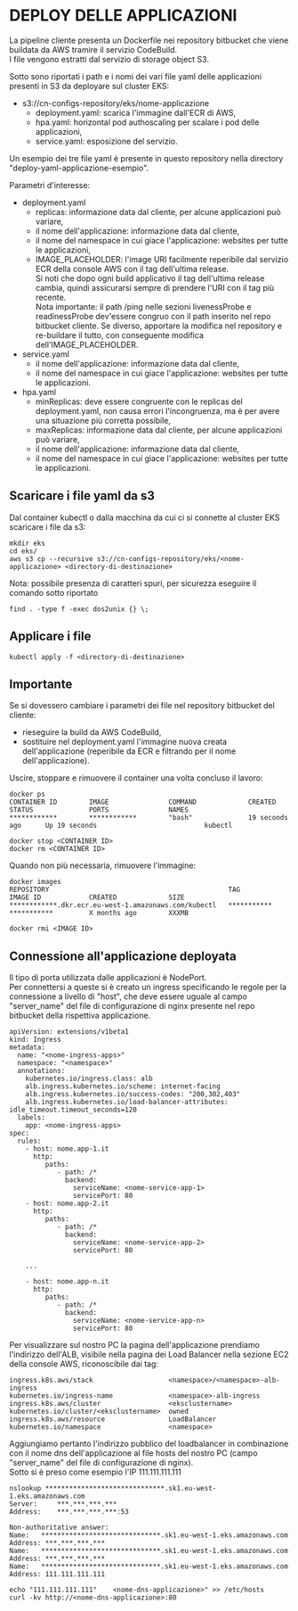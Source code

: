 # DEPLOY DELLE APPLICAZIONI

La pipeline cliente presenta un Dockerfile nei repository bitbucket che viene buildata da AWS tramire il servizio CodeBuild.  
I file vengono estratti dal servizio di storage object S3.  

Sotto sono riportati i path e i nomi dei vari file yaml delle applicazioni presenti in S3 da deployare sul cluster EKS:  
- s3://cn-configs-repository/eks/nome-applicazione  
  - deployment.yaml: scarica l'immagine dall'ECR di AWS,  
  - hpa.yaml: horizontal pod authoscaling per scalare i pod delle applicazioni,  
  - service.yaml: esposizione del servizio.  

Un esempio dei tre file yaml è presente in questo repository nella directory "deploy-yaml-applicazione-esempio".  

Parametri d'interesse:  
- deployment.yaml
  - replicas: informazione data dal cliente, per alcune applicazioni può variare,  
  - il nome dell'applicazione: informazione data dal cliente,  
  - il nome del namespace in cui giace l'applicazione: websites per tutte le applicazioni,  
  - IMAGE_PLACEHOLDER: l'image URI facilmente reperibile dal servizio ECR della console AWS con il tag dell'ultima release.  
  Si noti che dopo ogni build applicativo il tag dell'ultima release cambia, quindi assicurarsi sempre di prendere l'URI con il tag più recente.  
  Nota importante: il path /ping nelle sezioni livenessProbe e readinessProbe dev'essere congruo con il path inserito nel repo bitbucket cliente. Se diverso, apportare la modifica nel repository e re-buildare il tutto, con conseguente modifica dell'IMAGE_PLACEHOLDER.  
- service.yaml  
  - il nome dell'applicazione: informazione data dal cliente,  
  - il nome del namespace in cui giace l'applicazione:  websites per tutte le applicazioni.  
- hpa.yaml  
  - minReplicas: deve essere congruente con le replicas del deployment.yaml, non causa errori l'incongruenza, ma è per avere una situazione più corretta possibile,  
  - maxReplicas: informazione data dal cliente, per alcune applicazioni può variare,  
  - il nome dell'applicazione: informazione data dal cliente,  
  - il nome del namespace in cui giace l'applicazione: websites per tutte le applicazioni.  

## Scaricare i file yaml da s3  

Dal container kubectl o dalla macchina da cui ci si connette al cluster EKS scaricare i file da s3:
```
mkdir eks
cd eks/
aws s3 cp --recursive s3://cn-configs-repository/eks/<nome-applicazione> <directory-di-destinazione>
```

Nota: possibile presenza di caratteri spuri, per sicurezza eseguire il comando sotto riportato
```
find . -type f -exec dos2unix {} \;
```

## Applicare i file  
```
kubectl apply -f <directory-di-destinazione>
```

## Importante  
Se si dovessero cambiare i parametri dei file nel repository bitbucket del cliente:  
- rieseguire la build da AWS CodeBuild,  
- sostituire nel deployment.yaml l'immagine nuova creata dell'applicazione (reperibile da ECR e filtrando per il nome dell'applicazione).  

Uscire, stoppare e rimuovere il container una volta concluso il lavoro:  
```
docker ps
CONTAINER ID        IMAGE               COMMAND             CREATED             STATUS              PORTS               NAMES
************        ************        "bash"              19 seconds ago      Up 19 seconds                           kubectl

docker stop <CONTAINER ID>
docker rm <CONTAINER ID>
```

Quando non più necessaria, rimuovere l'immagine:  
```
docker images
REPOSITORY                                             TAG                 IMAGE ID            CREATED             SIZE
************.dkr.ecr.eu-west-1.amazonaws.com/kubectl   ***********         ***********         X months ago        XXXMB

docker rmi <IMAGE ID>
```

## Connessione all'applicazione deployata

Il tipo di porta utilizzata dalle applicazioni è NodePort.  
Per connettersi a queste si è creato un ingress specificando le regole per la connessione a livello di "host", che deve essere uguale al campo "server_name" del file di configurazione di nginx presente nel repo bitbucket della rispettiva applicazione.  

```
apiVersion: extensions/v1beta1
kind: Ingress
metadata:
  name: "<nome-ingress-apps>"
  namespace: "<namespace>"
  annotations:
    kubernetes.io/ingress.class: alb
    alb.ingress.kubernetes.io/scheme: internet-facing
    alb.ingress.kubernetes.io/success-codes: "200,302,403"
    alb.ingress.kubernetes.io/load-balancer-attributes: idle_timeout.timeout_seconds=120
  labels:
    app: <nome-ingress-apps>
spec:
  rules:
    - host: nome.app-1.it
      http:
         paths:
            - path: /*
              backend:
                serviceName: <nome-service-app-1>
                servicePort: 80
    - host: nome.app-2.it
      http:
         paths:
            - path: /*
              backend:
                serviceName: <nome-service-app-2>
                servicePort: 80

    ...
    
    - host: nome.app-n.it
      http:
         paths:
            - path: /*
              backend:
                serviceName: <nome-service-app-n>
                servicePort: 80
```

Per visualizzare sul nostro PC la pagina dell'applicazione prendiamo l'indirizzo dell'ALB, visibile nella pagina dei Load Balancer nella sezione EC2 della console AWS, riconoscibile dai tag:  
```
ingress.k8s.aws/stack                   <namespace>/<namespace>-alb-ingress
kubernetes.io/ingress-name              <namespace>-alb-ingress
ingress.k8s.aws/cluster                 <eksclustername>
kubernetes.io/cluster/<eksclustername>  owned
ingress.k8s.aws/resource                LoadBalancer
kubernetes.io/namespace                 <namespace>
```

Aggiungiamo pertanto l'indirizzo pubblico del loadbalancer in combinazione con il nome dns dell'applicazione al file hosts del nostro PC (campo "server_name" del file di configurazione di nginx).  
Sotto si è preso come esempio l'IP 111.111.111.111  
```
nslookup ******************************.sk1.eu-west-1.eks.amazonaws.com
Server:		***.***.***.***
Address:	***.***.***.***:53

Non-authoritative answer:
Name:	******************************.sk1.eu-west-1.eks.amazonaws.com
Address: ***.***.***.***
Name:	******************************.sk1.eu-west-1.eks.amazonaws.com
Address: ***.***.***.***
Name:	******************************.sk1.eu-west-1.eks.amazonaws.com
Address: 111.111.111.111
```

```
echo "111.111.111.111"    <nome-dns-applicazione>" >> /etc/hosts
curl -kv http://<nome-dns-applicazione>:80
```
